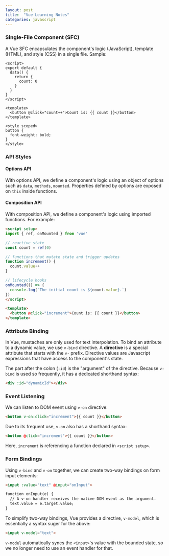 ```yaml
---
layout: post
title:  "Vue Learning Notes"
categories: javascript
---
```


### Single-File Component (SFC)
A Vue SFC encapsulates the component's logic (JavaScript), template (HTML), and style (CSS) in a single file. Sample:
```
<script>
export default {
  data() {
    return {
      count: 0
    }
  }
}
</script>

<template>
  <button @click="count++">Count is: {{ count }}</button>
</template>

<style scoped>
button {
  font-weight: bold;
}
</style>
```

### API Styles
#### Options API
With options API, we define a component's logic using an object of options such as `data`, `methods`, `mounted`. Properties defined by options are exposed on `this` inside functions.

#### Composition API
With composition API, we define a component's logic using imported functions. For example:
```html
<script setup>
import { ref, onMounted } from 'vue'

// reactive state
const count = ref(0)

// functions that mutate state and trigger updates
function increment() {
  count.value++
}

// lifecycle hooks
onMounted(() => {
  console.log(`The initial count is ${count.value}.`)
})
</script>

<template>
  <button @click="increment">Count is: {{ count }}</button>
</template>
```

### Attribute Binding
In Vue, mustaches are only used for text interpolation. To bind an attribute to a dynamic value, we use `v-bind` directive. A **directive** is a special attribute that starts with the `v-` prefix. Directive values are Javascript expressions that have access to the component's state.

The part after the colon (`:id`) is the "argument" of the directive. Because `v-bind` is used so frequently, it has a dedicated shorthand syntax:
```html
<div :id="dynamicId"></div>
```

### Event Listening
We can listen to DOM event using `v-on` directive:
```html
<button v-on:click="increment">{{ count }}</button>
```
Due to its frequent use, `v-on` also has a shorthand syntax:
```html
<button @click="increment">{{ count }}</button>
```
Here, `increment` is referencing a function declared in `<script setup>`.

### Form Bindings
Using `v-bind` and `v-on` together, we can create two-way bindings on form input elements:
```html
<input :value="text" @input="onInput">

function onInput(e) {
  // A v-on handler receives the native DOM event as the argument.
  text.value = e.target.value;
}
```

To simplify two-way bindings, Vue provides a directive, `v-model`, which is essentially a syntax suger for the above:
```html
<input v-model="text">
```
`v-model` automatically syncs the `<input>`'s value with the bounded state, so we no longer need to use an event handler for that.
